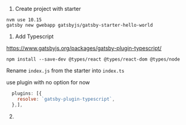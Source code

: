 1. Create project with starter

```shell script
nvm use 10.15
gatsby new gwebapp gatsbyjs/gatsby-starter-hello-world
```

1. Add Typescript

https://www.gatsbyjs.org/packages/gatsby-plugin-typescript/

`npm install --save-dev @types/react @types/react-dom @types/node`

Rename `index.js` from the starter into `index.ts`

use plugin with no option for now

```js
  plugins: [{
    resolve: `gatsby-plugin-typescript`,
  },],
```

2.